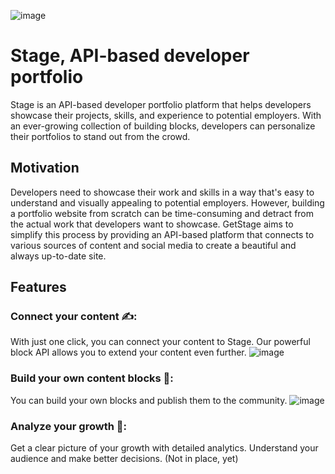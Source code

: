 ![image](https://user-images.githubusercontent.com/58360188/230451538-44d90af5-c043-47e4-a094-3e4615b6f298.png)

# Stage, API-based developer portfolio
Stage is an API-based developer portfolio platform that helps developers showcase their projects, skills, and experience to potential employers. With an ever-growing collection of building blocks, developers can personalize their portfolios to stand out from the crowd.

## Motivation
Developers need to showcase their work and skills in a way that's easy to understand and visually appealing to potential employers. However, building a portfolio website from scratch can be time-consuming and detract from the actual work that developers want to showcase. GetStage aims to simplify this process by providing an API-based platform that connects to various sources of content and social media to create a beautiful and always up-to-date site.

## Features
### Connect your content ✍️: 
With just one click, you can connect your content to Stage. Our powerful block API allows you to extend your content even further.
![image](https://user-images.githubusercontent.com/58360188/230448279-83ad9919-f129-4a21-816d-c5de1c966a03.png)


### Build your own content blocks 🧩: 
You can build your own blocks and publish them to the community.
![image](https://user-images.githubusercontent.com/58360188/230448533-d4187af1-a9d3-492b-9537-338db60cfa64.png)


### Analyze your growth 🌱: 
Get a clear picture of your growth with detailed analytics. Understand your audience and make better decisions. (Not in place, yet)
